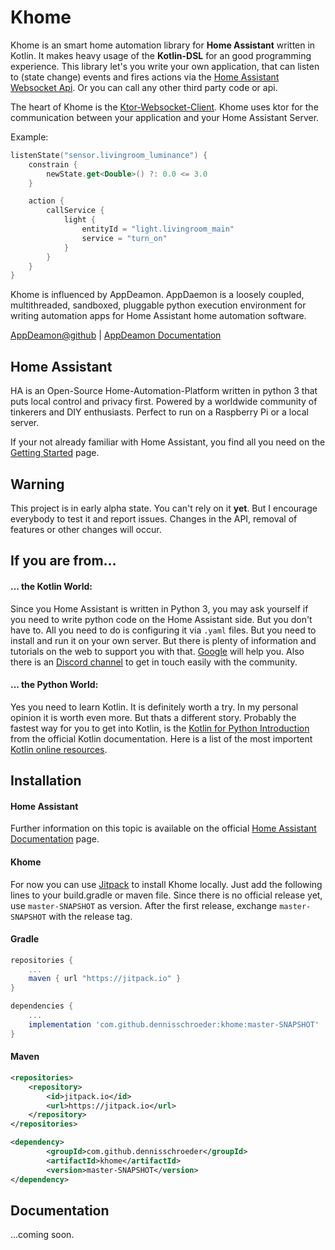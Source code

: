 # Khome
Khome is an smart home automation library for **Home Assistant**  written in Kotlin. It makes heavy usage of the **Kotlin-DSL** 
for an good programming experience. This library let's you write your own application, that can listen to (state change) events 
and fires actions via the [Home Assistant Websocket Api](https://developers.home-assistant.io/docs/en/external_api_websocket.html).
Or you can call any other third party code or api.

The heart of Khome is the [Ktor-Websocket-Client](https://ktor.io/clients/websockets.html). Khome uses ktor for the communication 
between your application and your Home Assistant Server.

Example:
```kotlin
listenState("sensor.livingroom_luminance") {
    constrain {
        newState.get<Double>() ?: 0.0 <= 3.0
    }

    action {
        callService {
            light {
                entityId = "light.livingroom_main"
                service = "turn_on"
            }
        }
    }
}
```

Khome is influenced by AppDeamon. AppDaemon is a loosely coupled, multithreaded, sandboxed, pluggable 
python execution environment for writing automation apps for Home Assistant home automation software.

[AppDeamon@github](https://github.com/home-assistant/appdaemon) | [AppDeamon Documentation](https://appdaemon.readthedocs.io/en/latest/)

## Home Assistant

HA is an Open-Source Home-Automation-Platform written in python 3 that puts local control and privacy first. Powered by 
a worldwide community of tinkerers and DIY enthusiasts. Perfect to run on a Raspberry Pi or a local server.

If your not already familiar with Home Assistant, you find all you need on the [Getting Started](https://www.home-assistant.io/getting-started/) 
page.

## Warning
This project is in early alpha state. You can't rely on it **yet**. But I encourage everybody to test it and report issues.
Changes in the API, removal of features or other changes will occur.

## If you are from...

#### ... the Kotlin World:
Since you Home Assistant is written in Python 3, you may ask yourself if you need to write python code on the Home Assistant
side. But you don't have to. All you need to do is configuring it via `.yaml` files. But you need to install and run it on 
your own server. But there is plenty of information and tutorials on the web to support you with that. [Google](https://google.com)
will help you. Also there is an [Discord channel](https://discordapp.com/invite/c5DvZ4e) to get in touch easily with the community.

#### ... the Python World:
Yes you need to learn Kotlin. It is definitely worth a try. In my personal opinion it is worth even more. But thats a different story.
Probably the fastest way for you to get into Kotlin, is the [Kotlin for Python Introduction](https://kotlinlang.org/docs/tutorials/kotlin-for-py/introduction.html)
from the official Kotlin documentation. Here is a list of the most importent [Kotlin online resources](https://kotlinlang.org/community/#kotlin-online-resources).

## Installation

#### Home Assistant
Further information on this topic is available on the official [Home Assistant Documentation](https://www.home-assistant.io/getting-started/) page.

#### Khome
For now you can use [Jitpack](http://jitpack.io) to install Khome locally. Just add the following lines to your build.gradle or maven file.
Since there is no official release yet, use `master-SNAPSHOT` as version. After the first release, exchange `master-SNAPSHOT` with 
the release tag.

#### Gradle
```groovy
repositories {
    ...
    maven { url "https://jitpack.io" }
}
```
```groovy
dependencies {
    ...
    implementation 'com.github.dennisschroeder:khome:master-SNAPSHOT'
}
```

#### Maven
```xml
<repositories>
    <repository>
        <id>jitpack.io</id>
        <url>https://jitpack.io</url>
    </repository>
</repositories>
```
```xml
<dependency>
        <groupId>com.github.dennisschroeder</groupId>
        <artifactId>khome</artifactId>
        <version>master-SNAPSHOT</version>
</dependency>

```

## Documentation

...coming soon.